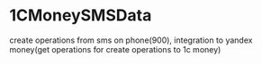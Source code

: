 # 1CMoneySMSData
create operations from sms on phone(900), integration to yandex money(get operations for create operations to 1c money)
